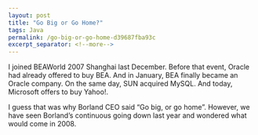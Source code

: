 ```yaml
---
layout: post
title: "Go Big or Go Home?"
tags: Java
permalink: /go-big-or-go-home-d39687fba93c
excerpt_separator: <!--more-->
---
```

I joined BEAWorld 2007 Shanghai last December. Before that event, Oracle had already offered to buy BEA. And in January, BEA finally became an Oracle company. On the same day, SUN acquired MySQL. And today, Microsoft offers to buy Yahoo!.

I guess that was why Borland CEO said “Go big, or go home”. However, we have seen Borland’s continuous going down last year and wondered what would come in 2008.
<!--more-->